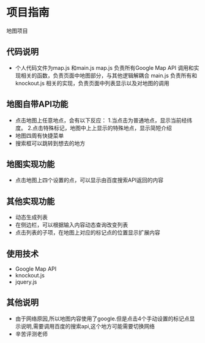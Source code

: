 # 项目指南
地图项目

## 代码说明
*  个人代码文件为map.js 和main.js
   map.js 负责所有Google Map API 调用和实现相关的函数，负责页面中地图部分，与其他逻辑解耦合
   main.js 负责所有和knockout.js 相关的实现，负责页面中列表显示以及对地图的调用


## 地图自带API功能
*  点击地图上任意地点，会有以下反应：
          1.当点击为普通地点，显示当前经纬度。
          2.点击特殊标记，地图中上上显示的特殊地点，显示简短介绍
 *  地图四周有快捷菜单   
*  搜索框可以跳转到想去的地方   

## 地图实现功能
*  点击地图上四个设置的点，可以显示由百度搜索API返回的内容

## 其他实现功能
*  动态生成列表
*  在侧边栏，可以根据输入内容动态查询改变列表
*  点击列表的子项，在地图上对应的标记点的位置显示扩展内容  

## 使用技术
*  Google Map API   
*  knockout.js   
*  jquery.js   

## 其他说明
*  由于网络原因,所以地图内容使用了google.但是点击4个手动设置的标记点显示说明,需要调用百度的搜索api,这个地方可能需要切换网络  
*  辛苦评测老师           

